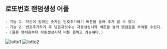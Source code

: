 ## 로또번호 랜덤생성 어플
    - 기능 1. 자신이 원하는 숫자는 번호추가하기 버튼을 눌러 추가 할 수 있다.
    - 기능 2. 번호추가하기 후 남은자릿수는 자동생성시작 버튼을 눌러 랜덤값을 부여할 수있다.
    - (물론 맨처음부터 자동생성시작 버튼 클릭도 가능하다.)

![lotto1](https://user-images.githubusercontent.com/84216838/148147881-c25b1b6b-327f-4bc5-b053-d071a473a994.png)
![lotto2](https://user-images.githubusercontent.com/84216838/148147904-95930c0f-a558-4c41-b0ad-a10ae3f0b7c0.png)
